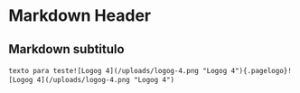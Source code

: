 <!-- TITLE: Primeira Página -->
<!-- SUBTITLE: Teste rápido de funcionamento para apresentação -->

# Markdown Header
## Markdown subtitulo
	texto para teste![Logog 4](/uploads/logog-4.png "Logog 4"){.pagelogo}![Logog 4](/uploads/logog-4.png "Logog 4")